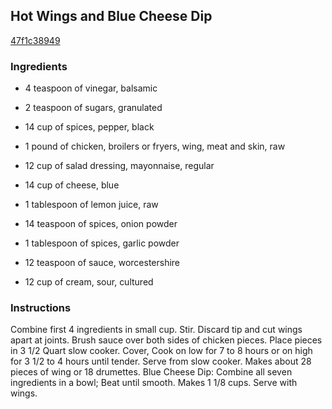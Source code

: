 ## Hot Wings and Blue Cheese Dip

[47f1c38949](http://www.food.com/recipe/hot-wings-and-blue-cheese-dip-101185)

### Ingredients

 - 4 teaspoon of vinegar, balsamic

 - 2 teaspoon of sugars, granulated

 - 14 cup of spices, pepper, black

 - 1 pound of chicken, broilers or fryers, wing, meat and skin, raw

 - 12 cup of salad dressing, mayonnaise, regular

 - 14 cup of cheese, blue

 - 1 tablespoon of lemon juice, raw

 - 14 teaspoon of spices, onion powder

 - 1 tablespoon of spices, garlic powder

 - 12 teaspoon of sauce, worcestershire

 - 12 cup of cream, sour, cultured

### Instructions

Combine first 4 ingredients in small cup. Stir. Discard tip and cut wings apart at joints. Brush sauce over both sides of chicken pieces. Place pieces in 3 1/2 Quart slow cooker. Cover, Cook on low for 7 to 8 hours or on high for 3 1/2 to 4 hours until tender. Serve from slow cooker. Makes about 28 pieces of wing or 18 drumettes. Blue Cheese Dip: Combine all seven ingredients in a bowl; Beat until smooth. Makes 1 1/8 cups. Serve with wings.